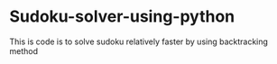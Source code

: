 # Sudoku-solver-using-python
This is code is to solve sudoku relatively faster by using backtracking method
